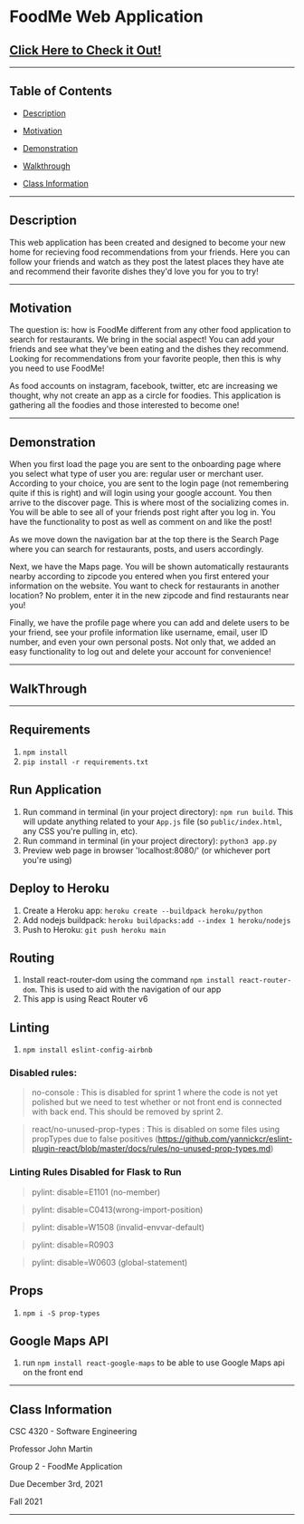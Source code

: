 # FoodMe Web Application 
## [Click Here to Check it Out!](http://pure-sea-44259.herokuapp.com)

---
## Table of Contents



- [Description](#Description)

- [Motivation](#Motivation)

- [Demonstration](#Demonstration)

- [Walkthrough](#Walkthrough)

- [Class Information](#Class-Information)



---

## Description

This web application has been created and designed to become your new home for recieving food recommendations from your friends. Here you can follow your friends and watch as they post the latest places they have ate and recommend their favorite dishes they'd love you for you to try!

---





## Motivation

The question is: how is FoodMe different from any other food application to search for restaurants. We bring in the social aspect! You can add your friends and see what they’ve been eating and the dishes they recommend. Looking for recommendations from your favorite people, then this is why you need to use FoodMe! 

As food accounts on instagram, facebook, twitter, etc are increasing we thought, why not create an app as a circle for foodies. This application is gathering all the foodies and those interested to become one!

---

## Demonstration

When you first load the page you are sent to the onboarding page where you select what type of user you are: regular user or merchant user. According to your choice, you are sent to the login page (not remembering quite if this is right) and will login using your google account. You then arrive to the discover page. This is where most of the socializing comes in. You will be able to see all of your friends post right after you log in. You have the functionality to post as well as comment on and like the post!

As we move down the navigation bar at the top there is the Search Page where you can search for restaurants, posts, and users accordingly. 

Next, we have the Maps page. You will be shown automatically restaurants nearby according to zipcode you entered when you first entered your information on the website. You want to check for restaurants in another location? No problem, enter it in the new zipcode and find restaurants near you!

Finally, we have the profile page where you can add and delete users to be your friend, see your profile information like username, email, user ID number, and even your own personal posts. Not only that, we added an easy functionality to log out and delete your account for convenience!

---
## WalkThrough

---

## Requirements

1. `npm install`
2. `pip install -r requirements.txt`

## Run Application

1. Run command in terminal (in your project directory): `npm run build`. This will update anything related to your `App.js` file (so `public/index.html`, any CSS you're pulling in, etc).
2. Run command in terminal (in your project directory): `python3 app.py`
3. Preview web page in browser 'localhost:8080/' (or whichever port you're using)

## Deploy to Heroku

1. Create a Heroku app: `heroku create --buildpack heroku/python`
2. Add nodejs buildpack: `heroku buildpacks:add --index 1 heroku/nodejs`
3. Push to Heroku: `git push heroku main`

## Routing

1. Install react-router-dom using the command `npm install react-router-dom`. This is used to aid with the navigation of our app
2. This app is using React Router v6

## Linting

1. `npm install eslint-config-airbnb`

### Disabled rules: 

>no-console : This is disabled for sprint 1 where the code is not yet polished but we need to test whether or not front end is connected with back end. This should be removed by sprint 2.

>react/no-unused-prop-types : This is disabled on some files using propTypes due to false positives (https://github.com/yannickcr/eslint-plugin-react/blob/master/docs/rules/no-unused-prop-types.md)

### Linting Rules Disabled for Flask to Run
> pylint: disable=E1101 (no-member)

> pylint: disable=C0413(wrong-import-position)

> pylint: disable=W1508 (invalid-envvar-default)

> pylint: disable=R0903

> pylint: disable=W0603 (global-statement)

>


## Props

1. `npm i -S prop-types`

## Google Maps API

1. run `npm install react-google-maps` to be able to use Google Maps api on the front end

---

## Class Information

CSC 4320 - Software Engineering 

Professor John Martin

Group 2 - FoodMe Application

Due December 3rd, 2021

Fall 2021

---
